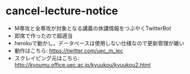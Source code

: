 # cancel-lecture-notice
- M専攻と全専攻が対象となる講義の休講情報をつぶやくTwitterBot
- 即席で作ったので超適当
- herokuで動かし，データベースは使用しない仕様なので更新管理が雑い
- 動作はこちら: https://twitter.com/uec_m_lec
- スクレイピング元はこちら: http://kyoumu.office.uec.ac.jp/kyuukou/kyuukou2.html
